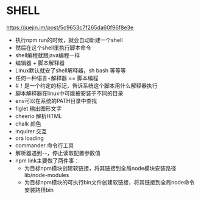 # SHELL
https://juejin.im/post/5c9653c7f265da60f96f8e3e
* 执行npm run的时候，就会自动新建一个shell
* 然后在这个shell里执行脚本命令
* shell编程就跟java编程一样
* 编辑器 + 脚本解释器
* Linux默认就安了shell解释器，sh bash 等等等
* 任何一种语言+解释器 == 脚本编程
* #！是一个约定的标记，告诉系统这个脚本用什么解释器执行
* 脚本解释器在linux中可能被安装于不同的目录
* env可以在系统的PATH目录中查找
* figlet 输出图形文字
* cheerio 解析HTML
* chalk 颜色
* inquirer 交互
* ora loading
* commander 命令行工具
* 解析器遇到--，停止读取配置参数值
* npm link主要做了两件事：
  * 为目标npm模块创建软链接，将其链接到全局node模块安装路径lib/node-modules
  * 为目标npm模块的可执行bin文件创建软链接，将其链接到全局node命令安装路径bin

